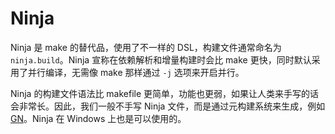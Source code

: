 # Ninja

Ninja 是 make 的替代品，使用了不一样的 DSL，构建文件通常命名为 `ninja.build`。Ninja 宣称在依赖解析和增量构建时会比 make 更快，同时默认采用了并行编译，无需像 make 那样通过 `-j` 选项来开启并行。

Ninja 的构建文件语法比 makefile 更简单，功能也更弱，如果让人类来手写的话会非常长。因此，我们一般不手写 Ninja 文件，而是通过元构建系统来生成，例如 [GN](../meta-build-system/gn.md)。Ninja 在 Windows 上也是可以使用的。